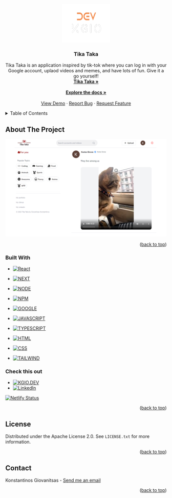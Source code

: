 <div id="top"></div>

<!-- PROJECT LOGO -->
<br />
<div align="center">
  <a href="https://github.com/KonsGio/Tika-Taka">
    <img src="public/icon.png" alt="Logo" width="150" height="120">
  </a>

<h3 align="center">Tika Taka</h3>

  <p align="center">
    Tika Taka is an application inspired by tik-tok where you can log in with your Google account, uplaod videos and memes, and have lots of fun. Give it a go yourself!
    <br />
    <a href="https://tika-taka.netlify.app"><strong>Tika Taka »</strong></a>
    <br />
    <br />
    <a href="https://github.com/KonsGio/Tika-Taka"><strong>Explore the docs »</strong></a>
    <br />
    <br />
    <a href="https://tika-taka.netlify.app">View Demo</a>
    ·
    <a href="https://github.com/KonsGio/Tika-Taka/issues">Report Bug</a>
    ·
    <a href="https://github.com/KonsGio/Tika-Taka/issues">Request Feature</a>
  </p>
</div>



<!-- TABLE OF CONTENTS -->
<details>
  <summary>Table of Contents</summary>
  <ol>
    <li>
      <a href="#about-the-project">About The Project</a>
      <ul>
        <li><a href="#built-with">Built With</a></li>
           <li><a href="#check-this-out">Check this out</a></li>
      </ul>
    </li>
    <li><a href="#license">License</a></li>
    <li><a href="#contact">Contact</a></li>
  </ol>
</details>



<!-- ABOUT THE PROJECT -->
## About The Project

[![Tika Taka][product-screenshot]](https://tika-taka.netlify.app)

<p align="right">(<a href="#top">back to top</a>)</p>



### Built With

* [![React][React.js]][React-url]
* [![NEXT][Next.js]][NEXT-url]
* [![NODE][NODE]][NODE-url]
* [![NPM][NPM]][NPM-url]
* [![GOOGLE][GOOGLE]][GOOGLE-url]
* [![JAVASCRIPT][JAVASCRIPT]][JAVASCRIPT-url]

* [![TYPESCRIPT][TYPESCRIPT]][TYPESCRIPT-url]
* [![HTML][HTML]][HTML-url]
* [![CSS][CSS]][CSS-url]
* [![TAILWIND][TAILWIND]][TAILWIND-url]


### Check this out

* [![KGIO.DEV][SITE]][SITE-url]
* [![LinkedIn][linkedin-shield]][linkedin-url]

[![Netlify Status](https://api.netlify.com/api/v1/badges/28451b73-2e42-4b46-ba80-76413e82c66b/deploy-status)](https://app.netlify.com/sites/tika-taka/deploys)


<p align="right">(<a href="#top">back to top</a>)</p>



<!-- LICENSE -->
## License

Distributed under the Apache License 2.0. See `LICENSE.txt` for more information.



<p align="right">(<a href="#top">back to top</a>)</p>



<!-- CONTACT -->
## Contact

Konstantinos Giovanitsas - <a href="mailto:konstantinos.giovanitsas@yahoo.com">Send me an email</a>


<p align="right">(<a href="#top">back to top</a>)</p>


<!-- MARKDOWN LINKS & IMAGES -->
<!-- https://www.markdownguide.org/basic-syntax/#reference-style-links -->
[linkedin-shield]: https://img.shields.io/badge/-LinkedIn-black.svg?style=for-the-badge&logo=linkedin&colorB=555
[linkedin-url]: https://www.linkedin.com/in/konstantinos-giovanitsas-10b511150/
[product-screenshot]: public/tikataka.png
[React.js]: https://img.shields.io/badge/React.js-20232A?style=for-the-badge&logo=react&logoColor=61DAFB
[React-url]: https://reactjs.org/
[NEXT.js]: https://img.shields.io/badge/Next.js-black?style=for-the-badge&logo=next.js&logoColor=white
[NEXT-url]: https://nextjs.org
[SITE]: https://img.shields.io/badge/kgio.dev-0A0A0A?style=for-the-badge&logo=dev.to&logoColor=white
[SITE-url]: https://www.kgio.dev
[TYPESCRIPT]: https://img.shields.io/badge/TypeScript-F7DF1E?style=for-the-badge&logo=typescript&logoColor=black
[TYPESCRIPT-url]: https://www.typescriptlang.org
[TAILWIND]: https://img.shields.io/badge/Tailwind-334FCE?style=for-the-badge&logo=tailwindcss&logoColor=white
[TAILWIND-url]: https://tailwindcss.com
[HTML]: https://img.shields.io/badge/HTML5-E34F26?style=for-the-badge&logo=html5&logoColor=white
[HTML-url]: https://devdocs.io/html/
[JAVASCRIPT]: https://img.shields.io/badge/JavaScript-239120?style=for-the-badge&logo=javascript&logoColor=black
[JAVASCRIPT-url]: https://www.javascript.com
[CSS]: https://img.shields.io/badge/CSS3-1572B6?style=for-the-badge&logo=css3&logoColor=white
[CSS-url]: https://www.css-com.com
[GOOGLE]: https://img.shields.io/badge/Console-D14836?style=for-the-badge&logo=google-cloud&logoColor=white
[GOOGLE-url]: https://console.cloud.google.com/welcome
[NODE]: https://img.shields.io/badge/node.js-6DA55F?style=for-the-badge&logo=node.js&logoColor=white
[NODE-url]: https://nodejs.org/en/
[NPM]: https://img.shields.io/badge/NPM-%23000000.svg?style=for-the-badge&logo=npm&logoColor=white
[NPM-url]: https://www.npmjs.com


